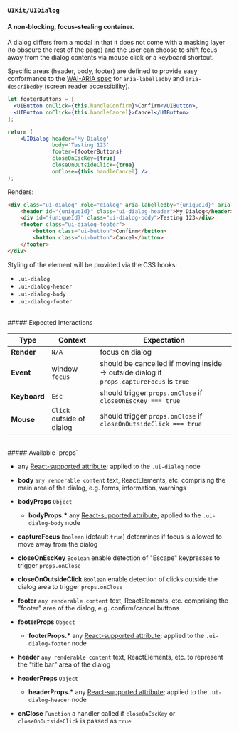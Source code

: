 ### `UIKit/UIDialog`
#### A non-blocking, focus-stealing container.

A dialog differs from a modal in that it does not come with a masking layer (to obscure the rest of the page) and the user can choose to shift focus away from the dialog contents via mouse click or a keyboard shortcut.

Specific areas (header, body, footer) are defined to provide easy conformance to the [WAI-ARIA spec](http://www.w3.org/TR/wai-aria/states_and_properties#aria-labelledby) for `aria-labelledby` and `aria-describedby` (screen reader accessibility).

```jsx
let footerButtons = [
  <UIButton onClick={this.handleConfirm}>Confirm</UIButton>,
  <UIButton onClick={this.handleCancel}>Cancel</UIButton>
];

return (
    <UIDialog header='My Dialog'
              body='Testing 123'
              footer={footerButtons}
              closeOnEscKey={true}
              closeOnOutsideClick={true}
              onClose={this.handleCancel} />
);
```

Renders:

```html
<div class="ui-dialog" role="dialog" aria-labelledby="{uniqueId}" aria-describedby="{uniqueId}" tabindex="0">
    <header id="{uniqueId}" class="ui-dialog-header">My Dialog</header>
    <div id="{uniqueId}" class="ui-dialog-body">Testing 123</div>
    <footer class="ui-dialog-footer">
        <button class="ui-button">Confirm</button>
        <button class="ui-button">Cancel</button>
    </footer>
</div>
```

Styling of the element will be provided via the CSS hooks:

- `.ui-dialog`
- `.ui-dialog-header`
- `.ui-dialog-body`
- `.ui-dialog-footer`

<br />
##### Expected Interactions

Type | Context | Expectation
---- | ------- | -----------
__Render__ | `N/A` | focus on dialog
__Event__ | window `focus` | should be cancelled if moving inside -> outside dialog if `props.captureFocus` is `true`
__Keyboard__ | `Esc` | should trigger `props.onClose` if `closeOnEscKey === true`
__Mouse__ | `Click` outside of dialog | should trigger `props.onClose` if `closeOnOutsideClick === true`

<br />
##### Available `props`

- any [React-supported attribute](https://facebook.github.io/react/docs/tags-and-attributes.html#html-attributes); applied to the `.ui-dialog` node

- __body__ `any renderable content`
  text, ReactElements, etc. comprising the main area of the dialog, e.g. forms, information, warnings

- __bodyProps__ `Object`
    - __bodyProps.*__
      any [React-supported attribute](https://facebook.github.io/react/docs/tags-and-attributes.html#html-attributes); applied to the `.ui-dialog-body` node

- __captureFocus__ `Boolean` (default `true`)
  determines if focus is allowed to move away from the dialog

- __closeOnEscKey__ `Boolean`
  enable detection of "Escape" keypresses to trigger `props.onClose`

- __closeOnOutsideClick__ `Boolean`
  enable detection of clicks outside the dialog area to trigger `props.onClose`

- __footer__ `any renderable content`
  text, ReactElements, etc. comprising the "footer" area of the dialog, e.g. confirm/cancel buttons

- __footerProps__ `Object`
    - __footerProps.*__
      any [React-supported attribute](https://facebook.github.io/react/docs/tags-and-attributes.html#html-attributes); applied to the `.ui-dialog-footer` node

- __header__ `any renderable content`
  text, ReactElements, etc. to represent the "title bar" area of the dialog

- __headerProps__ `Object`
    - __headerProps.*__
      any [React-supported attribute](https://facebook.github.io/react/docs/tags-and-attributes.html#html-attributes); applied to the `.ui-dialog-header` node

- __onClose__ `Function`
  a handler called if `closeOnEscKey` or `closeOnOutsideClick` is passed as `true`
